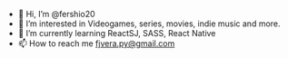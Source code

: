 - 👋 Hi, I’m @fershio20
- 👀 I’m interested in Videogames, series, movies, indie music and more.
- 🌱 I’m currently learning ReactSJ, SASS, React Native
- 📫 How to reach me fjvera.py@gmail.com

<!---
fershio20/fershio20 is a ✨ special ✨ repository because its `README.md` (this file) appears on your GitHub profile.
You can click the Preview link to take a look at your changes.
--->
